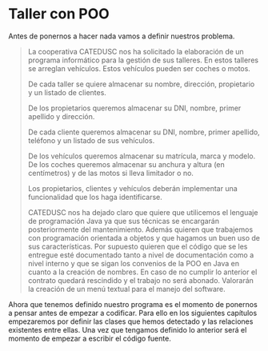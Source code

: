 # Taller con POO

Antes de ponernos a hacer nada vamos a definir nuestros problema.

> La cooperativa CATEDUSC nos ha solicitado la elaboración de un programa informático para la gestión de sus talleres. En estos talleres se arreglan vehículos. Estos vehículos pueden ser coches o motos.
> 
> De cada taller se quiere almacenar su nombre, dirección, propietario y un listado de clientes.
> 
> De los propietarios queremos almacenar su DNI, nombre, primer apellido y dirección.
> 
> De cada cliente queremos almacenar su DNI, nombre, primer apellido, teléfono y un listado de sus vehículos.
> 
> De los vehículos queremos almacenar su matrícula, marca y modelo. De los coches queremos almacenar su anchura y altura (en centímetros) y de las motos si lleva limitador o no.
> 
> Los propietarios, clientes y vehículos deberán implementar una funcionalidad que los haga identificarse.
> 
> CATEDUSC nos ha dejado claro que quiere que utilicemos el lenguaje de programación Java ya que sus técnicas se encargarán posteriormente del mantenimiento. Además quieren que trabajemos con programación orientada a objetos y que hagamos un buen uso de sus características. Por supuesto quieren que el código que se les entregue esté documentado tanto a nivel de documentación como a nivel interno y que se sigan los convenios de la POO en Java en cuanto a la creación de nombres. En caso de no cumplir lo anterior el contrato quedará rescindido y el trabajo no será abonado. Valorarán la creación de un menú textual para el manejo del software.

Ahora que tenemos definido nuestro programa es el momento de ponernos a pensar antes de empezar a codificar. Para ello en los siguientes capítulos empezaremos por definir las clases que hemos detectado y las relaciones existentes entre ellas. Una vez que tengamos definido lo anterior será el momento de empezar a escribir el código fuente.

